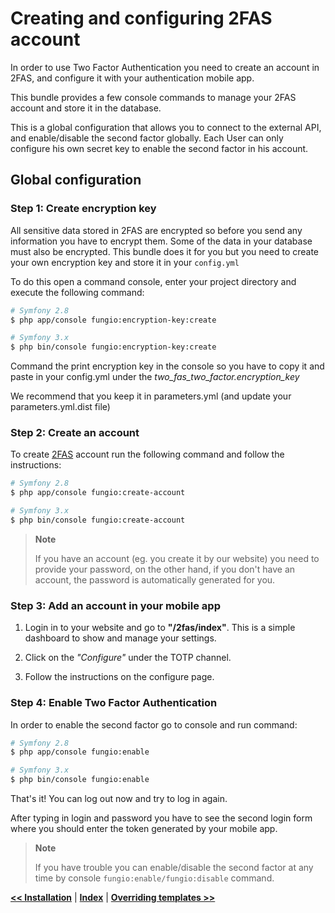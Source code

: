 Creating and configuring 2FAS account
=====================================

In order to use Two Factor Authentication you need to create an account in 2FAS,
and configure it with your authentication mobile app.

This bundle provides a few console commands to manage your 2FAS account and store it in the database.

This is a global configuration that allows you to connect to the external API, and enable/disable the second factor globally.
Each User can only configure his own secret key to enable the second factor in his account.

Global configuration
--------------------

### Step 1: Create encryption key

All sensitive data stored in 2FAS are encrypted so before you send any information you have to encrypt them.
Some of the data in your database must also be encrypted.
This bundle does it for you but you need to create your own encryption key and store it in your `config.yml`

To do this open a command console, enter your project directory and execute the
following command:

```bash
# Symfony 2.8
$ php app/console fungio:encryption-key:create

# Symfony 3.x
$ php bin/console fungio:encryption-key:create
```

Command the print encryption key in the console so you have to copy it and paste in your config.yml under the *two_fas_two_factor.encryption_key*

We recommend that you keep it in parameters.yml (and update your parameters.yml.dist file)

### Step 2: Create an account

To create [2FAS](https://2fas.com) account run the following command and follow the instructions:

```bash
# Symfony 2.8
$ php app/console fungio:create-account

# Symfony 3.x
$ php bin/console fungio:create-account
```

> **Note**
>
> If you have an account (eg. you create it by our website) you need to provide your password,
> on the other hand, if you don't have an account, the password is automatically generated for you.

### Step 3: Add an account in your mobile app

1. Login in to your website and go to **"/2fas/index"**. This is a simple dashboard to show and manage your settings.

2. Click on the *"Configure"* under the TOTP channel.

3. Follow the instructions on the configure page.

### Step 4: Enable Two Factor Authentication

In order to enable the second factor go to console and run command:

```bash
# Symfony 2.8
$ php app/console fungio:enable

# Symfony 3.x
$ php bin/console fungio:enable
```

That's it! You can log out now and try to log in again.

After typing in login and password you have to see the second login form where you should enter the token generated by your mobile app.

> **Note**
>
> If you have trouble you can enable/disable the second factor at any time by console `fungio:enable/fungio:disable` command.

[**<< Installation**](installation.md) | [**Index**](index.md) | [**Overriding templates >>**](templates.md)
